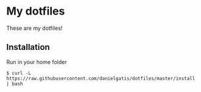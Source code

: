 # My dotfiles

These are my dotfiles!

## Installation

Run in your home folder

    $ curl -L https://raw.githubusercontent.com/danielgatis/dotfiles/master/install | bash
